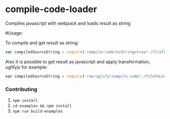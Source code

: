 # compile-code-loader
Compiles javascript with webpack and loads result as string

#Usage: 

To compile and get result as string:
```js
var compiledSourceString = require('compile-code?asString=true!./fileToLoad');
```


Also it is possible to get result as javascript and apply transformation, uglifyjs for example:
```js
var compiledSourceString = require('raw!uglify!compile-code!./fileToLoad');
```

### Contributing

1. `npm install`
2. `cd examples && npm install`
3. `npm run build-examples`